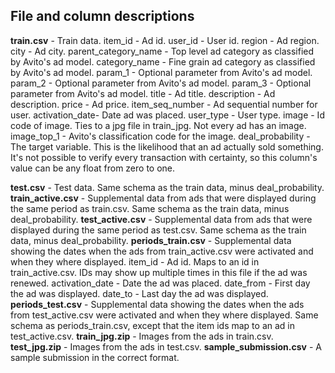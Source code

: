 ## File and column descriptions

**train.csv** - Train data.
  item_id - Ad id.
  user_id - User id.
  region - Ad region.
  city - Ad city.
  parent_category_name - Top level ad category as classified by Avito's ad model.
  category_name - Fine grain ad category as classified by Avito's ad model.
  param_1 - Optional parameter from Avito's ad model.
  param_2 - Optional parameter from Avito's ad model.
  param_3 - Optional parameter from Avito's ad model.
  title - Ad title.
  description - Ad description.
  price - Ad price.
  item_seq_number - Ad sequential number for user.
  activation_date- Date ad was placed.
  user_type - User type.
  image - Id code of image. Ties to a jpg file in train_jpg. Not every ad has an image.
  image_top_1 - Avito's classification code for the image.
  deal_probability - The target variable. This is the likelihood that an ad actually sold something. It's not possible to verify every transaction with certainty, so this column's value can be any float from zero to one.

**test.csv** - Test data. Same schema as the train data, minus deal_probability.
**train_active.csv** - Supplemental data from ads that were displayed during the same period as train.csv. Same schema as the train data, minus deal_probability.
**test_active.csv** - Supplemental data from ads that were displayed during the same period as test.csv. Same schema as the train data, minus deal_probability.
**periods_train.csv** - Supplemental data showing the dates when the ads from train_active.csv were activated and when they where displayed.
item_id - Ad id. Maps to an id in train_active.csv. IDs may show up multiple times in this file if the ad was renewed.
activation_date - Date the ad was placed.
date_from - First day the ad was displayed.
date_to - Last day the ad was displayed.
**periods_test.csv** - Supplemental data showing the dates when the ads from test_active.csv were activated and when they where displayed. Same schema as periods_train.csv, except that the item ids map to an ad in test_active.csv.
**train_jpg.zip** - Images from the ads in train.csv.
**test_jpg.zip** - Images from the ads in test.csv.
**sample_submission.csv** - A sample submission in the correct format.